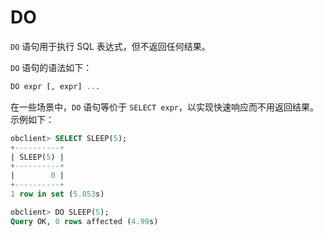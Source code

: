 # DO 

`DO` 语句用于执行 SQL 表达式，但不返回任何结果。

`DO` 语句的语法如下：

```sql
DO expr [, expr] ...
```


在一些场景中，`DO` 语句等价于 `SELECT expr`，以实现快速响应而不用返回结果。示例如下：

```sql
obclient> SELECT SLEEP(5);
+----------+
| SLEEP(5) |
+----------+
|        0 |
+----------+
1 row in set (5.053s)

obclient> DO SLEEP(5);
Query OK, 0 rows affected (4.99s)
```